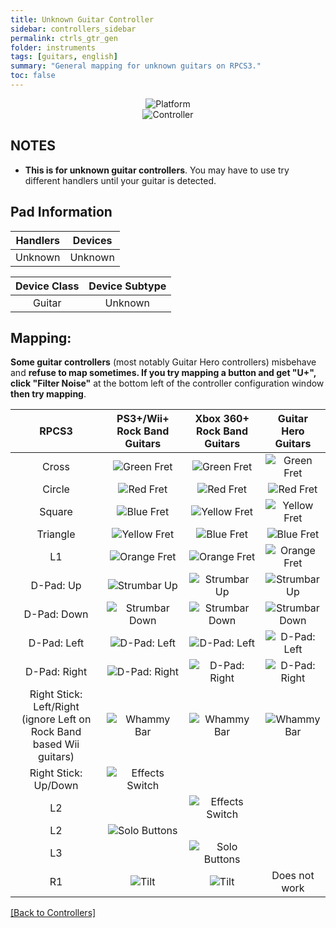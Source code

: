 ```yaml
---
title: Unknown Guitar Controller
sidebar: controllers_sidebar
permalink: ctrls_gtr_gen
folder: instruments
tags: [guitars, english]
summary: "General mapping for unknown guitars on RPCS3."
toc: false
---
```


<div align="center"> <img src="https://rb3pc.milohax.org/images/instruments/plat/myst.png" alt="Platform" title="Platform"></div>

<div align="center"> <img src="https://rb3pc.milohax.org/images/instruments/cont/mystcontrollers.png" alt="Controller" title="Controller"></div>

## NOTES  

* **This is for unknown guitar controllers**. You may have to use try different handlers until your guitar is detected.

## Pad Information

| Handlers | Devices |
|:------------------:|:---------------------:|
| Unknown | Unknown |

| Device Class | Device Subtype |
|:------------------:|:---------------------:|
| Guitar | Unknown |


## Mapping: 
 
**Some guitar controllers** (most notably Guitar Hero controllers) misbehave and **refuse to map sometimes. If you try mapping a button and get "U+", click "Filter Noise"** at the bottom left of the controller configuration window **then try mapping**.

| **RPCS3**          | **PS3+/Wii+ Rock Band Guitars** | **Xbox 360+ Rock Band Guitars** | **Guitar Hero Guitars** |
|:------------------:|:---------------------:|:---------------------:|:-----------------------:|
| Cross | ![Green Fret](https://rb3pc.milohax.org/images/btns/gtrs/gf.png "Green Fret") | ![Green Fret](https://rb3pc.milohax.org/images/btns/gtrs/gf.png "Green Fret") | ![Green Fret](https://rb3pc.milohax.org/images/btns/gtrs/gf.png "Green Fret") |
| Circle | ![Red Fret](https://rb3pc.milohax.org/images/btns/gtrs/rf.png "Red Fret") | ![Red Fret](https://rb3pc.milohax.org/images/btns/gtrs/rf.png "Red Fret") | ![Red Fret](https://rb3pc.milohax.org/images/btns/gtrs/rf.png "Red Fret") |
| Square | ![Blue Fret](https://rb3pc.milohax.org/images/btns/gtrs/bf.png "Blue Fret") | ![Yellow Fret](https://rb3pc.milohax.org/images/btns/gtrs/yf.png "Yellow Fret") | ![Yellow Fret](https://rb3pc.milohax.org/images/btns/gtrs/yf.png "Yellow Fret") |
| Triangle | ![Yellow Fret](https://rb3pc.milohax.org/images/btns/gtrs/yf.png "Yellow Fret") | ![Blue Fret](https://rb3pc.milohax.org/images/btns/gtrs/bf.png "Blue Fret") | ![Blue Fret](https://rb3pc.milohax.org/images/btns/gtrs/bf.png "Blue Fret") |
| L1 | ![Orange Fret](https://rb3pc.milohax.org/images/btns/gtrs/of.png "Orange Fret") | ![Orange Fret](https://rb3pc.milohax.org/images/btns/gtrs/of.png "Orange Fret") | ![Orange Fret](https://rb3pc.milohax.org/images/btns/gtrs/of.png "Orange Fret") |
| D-Pad: Up | ![Strumbar Up](https://rb3pc.milohax.org/images/btns/gtrs/sbu.png "Strumbar Up") | ![Strumbar Up](https://rb3pc.milohax.org/images/btns/gtrs/sbu.png "Strumbar Up") | ![Strumbar Up](https://rb3pc.milohax.org/images/btns/gtrs/sbu.png "Strumbar Up") |
| D-Pad: Down | ![Strumbar Down](https://rb3pc.milohax.org/images/btns/gtrs/sbd.png "Strumbar Down") | ![Strumbar Down](https://rb3pc.milohax.org/images/btns/gtrs/sbd.png "Strumbar Down") | ![Strumbar Down](https://rb3pc.milohax.org/images/btns/gtrs/sbd.png "Strumbar Down") |
| D-Pad: Left | ![D-Pad: Left](https://rb3pc.milohax.org/images/btns/gtrs/dpl.png "D-Pad: Left") | ![D-Pad: Left](https://rb3pc.milohax.org/images/btns/gtrs/dpl.png "D-Pad: Left") | ![D-Pad: Left](https://rb3pc.milohax.org/images/btns/gtrs/dpl.png "D-Pad: Left") |
| D-Pad: Right | ![D-Pad: Right](https://rb3pc.milohax.org/images/btns/gtrs/dpr.png "D-Pad: Right") | ![D-Pad: Right](https://rb3pc.milohax.org/images/btns/gtrs/dpr.png "D-Pad: Right") | ![D-Pad: Right](https://rb3pc.milohax.org/images/btns/gtrs/dpr.png "D-Pad: Right") |
| Right Stick: <br/> Left/Right <br/> (ignore Left on Rock Band based Wii guitars) | ![Whammy Bar](https://rb3pc.milohax.org/images/btns/gtrs/wb.png "Whammy Bar") | ![Whammy Bar](https://rb3pc.milohax.org/images/btns/gtrs/wb.png "Whammy Bar") | ![Whammy Bar](https://rb3pc.milohax.org/images/btns/gtrs/wb.png "Whammy Bar") |
| Right Stick: Up/Down | ![Effects Switch](https://rb3pc.milohax.org/images/btns/gtrs/fx.png "Effects Switch") | | |
| L2 | | ![Effects Switch](https://rb3pc.milohax.org/images/btns/gtrs/fx.png "Effects Switch") | |
| L2 | ![Solo Buttons](https://rb3pc.milohax.org/images/btns/gtrs/solo.png "Solo Buttons") | | |
| L3 | | ![Solo Buttons](https://rb3pc.milohax.org/images/btns/gtrs/solo.png "Solo Buttons") | |
| R1 | ![Tilt](https://rb3pc.milohax.org/images/btns/gtrs/ts.png "Tilt") | ![Tilt](https://rb3pc.milohax.org/images/btns/gtrs/ts.png "Tilt") | Does not work |

[[Back to Controllers]](https://rb3pc.milohax.org/ctrls#instrument-list)